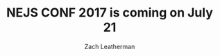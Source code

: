 ---
title: 'NEJS CONF 2017 is coming on July 21'
author: Zach Leatherman
layout: post
permalink: /nejsconf/2017/
categories:
tags:
 - upcoming
 - external
 - nejsconf
external_url: https://2017.nejsconf.com/
---